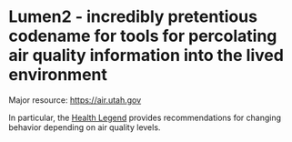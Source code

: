 # Lumen2 - incredibly pretentious codename for tools for percolating air quality information into the lived environment

Major resource: https://air.utah.gov

In particular, the [Health Legend](https://air.utah.gov/forecastLegendAQI.html#Health) provides recommendations for changing behavior depending on air quality levels.
